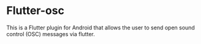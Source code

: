 # Flutter-osc
This is a Flutter plugin for Android that allows the user to send open sound control (OSC) messages via flutter.
